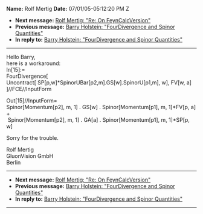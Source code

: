 **Name:** Rolf Mertig
**Date:** 07/01/05-05:12:20 PM Z

  - **Next message:** [Rolf Mertig: "Re: On FeynCalcVersion"](0289.html)
  - **Previous message:** [Barry Holstein: "FourDivergence and Spinor
    Quantities"](0287.html)
  - **In reply to:** [Barry Holstein: "FourDivergence and Spinor
    Quantities"](0287.html)

-----

Hello Barry,  
here is a workaround:  
In[15]:=  
FourDivergence[  
Uncontract[
SP[p,w]\*SpinorUBar[p2,m].GS[w].SpinorU[p1,m],
w], FV[w, a]  
]//FCE//InputForm  

Out[15]//InputForm=  
Spinor[Momentum[p2], m, 1] . GS[w] .
Spinor[Momentum[p1], m, 1]\*FV[p, a] +  
 Spinor[Momentum[p2], m, 1] . GA[a] .
Spinor[Momentum[p1], m, 1]\*SP[p, w]  

Sorry for the trouble.  

Rolf Mertig  
GluonVision GmbH  
Berlin  

-----

  - **Next message:** [Rolf Mertig: "Re: On FeynCalcVersion"](0289.html)
  - **Previous message:** [Barry Holstein: "FourDivergence and Spinor
    Quantities"](0287.html)
  - **In reply to:** [Barry Holstein: "FourDivergence and Spinor
    Quantities"](0287.html)

-----

